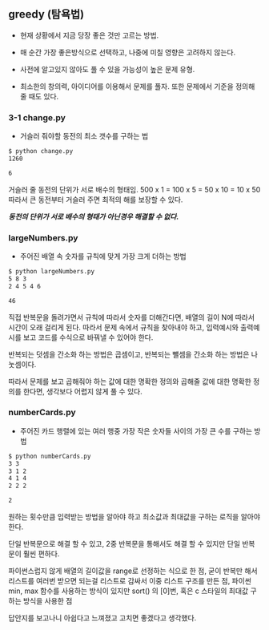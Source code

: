 ## greedy (탐욕법)

- 현재 상황에서 지금 당장 좋은 것만 고르는 방법.

- 매 순간 가장 좋은방식으로 선택하고, 나중에 미칠 영향은 고려하지 않는다.

- 사전에 알고있지 않아도 풀 수 있을 가능성이 높은 문제 유형.

- 최소한의 창의력, 아이디어를 이용해서 문제를 풀자. 또한 문제에서 기준을 정의해 줄 때도 있다.


### 3-1 change.py

- 거슬러 줘야할 동전의 최소 갯수를 구하는 법
```bash
$ python change.py
1260

6
```

거슬러 줄 동전의 단위가 서로 배수의 형태임.
500 x 1 = 100 x 5 = 50 x 10 = 10 x 50
따라서 큰 동전부터 거슬러 주면 최적의 해를 보장할 수 있다.

***동전의 단위가 서로 배수의 형태가 아닌경우 해결할 수 없다.***

### largeNumbers.py

- 주어진 배열 속 숫자를 규칙에 맞게 가장 크게 더하는 방법
```bash
$ python largeNumbers.py
5 8 3
2 4 5 4 6

46
```

직접 반복문을 돌려가면서 규칙에 따라서 숫자를 더해간다면,
배열의 길이 N에 따라서 시간이 오래 걸리게 된다.
따라서 문제 속에서 규칙을 찾아내야 하고, 
입력예시와 출력예시를 보고 코드를 수식으로 바꿔낼 수 있어야 한다.

반복되는 덧셈을 간소화 하는 방법은 곱셈이고,
반복되는 뺄셈을 간소화 하는 방법은 나눗셈이다.

따라서 문제를 보고 곱해줘야 하는 값에 대한 명확한 정의와
곱해줄 값에 대한 명확한 정의를 한다면, 생각보다 어렵지 않게 풀 수 있다.

### numberCards.py

- 주어진 카드 행렬에 있는 여러 행중 가장 작은 숫자들 사이의 가장 큰 수를 구하는 방법
```bash
$ python numberCards.py
3 3
3 1 2
4 1 4
2 2 2

2
```

원하는 횟수만큼 입력받는 방법을 알아야 하고
최소값과 최대값을 구하는 로직을 알아야 한다.

단일 반복문으로 해결 할 수 있고, 2중 반복문을 통해서도 해결 할 수 있지만
단일 반복문이 훨씬 편하다.

파이썬스럽지 않게 배열의 길이값을 range로 선정하는 식으로 한 점,
굳이 반복만 해서 리스트를 여러번 받으면 되는걸 리스트로 감싸서 이중 리스트 구조를 만든 점,
파이썬 min, max 함수를 사용하는 방식이 있지만 sort() 의 [0]번, 혹은 c 스타일의 최대값 구하는 방식을 사용한 점

답안지를 보고나니 아쉽다고 느껴졌고
고치면 좋겠다고 생각했다.
